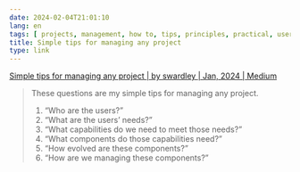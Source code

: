 ```yaml
---
date: 2024-02-04T21:01:10
lang: en
tags: [ projects, management, how to, tips, principles, practical, user centric ]
title: Simple tips for managing any project
type: link
---
```


[Simple tips for managing any project | by swardley | Jan, 2024 | Medium](https://swardley.medium.com/simple-tips-for-managing-any-project-b9fc674b93b1)

> These questions are my simple tips for managing any project.
>
> 1) “Who are the users?”
> 2) “What are the users’ needs?”
> 3) “What capabilities do we need to meet those needs?”
> 4) “What components do those capabilities need?”
> 5) “How evolved are these components?”
> 6) “How are we managing these components?”
